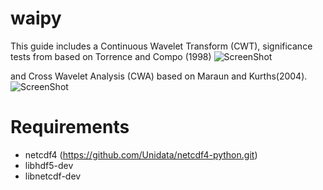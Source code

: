 waipy
=====
This guide includes a Continuous Wavelet Transform (CWT), significance  tests
from based on Torrence and Compo (1998)
![ScreenShot](https://wavelet-analysis.readthedocs.org/en/latest/_images/nino_wavelet.png)


and Cross Wavelet Analysis  (CWA) based on Maraun and Kurths(2004).
![ScreenShot](https://wavelet-analysis.readthedocs.org/en/latest/_images/salt_OGCM_cross.png)

Requirements
============

* netcdf4 (https://github.com/Unidata/netcdf4-python.git)
* libhdf5-dev
* libnetcdf-dev
